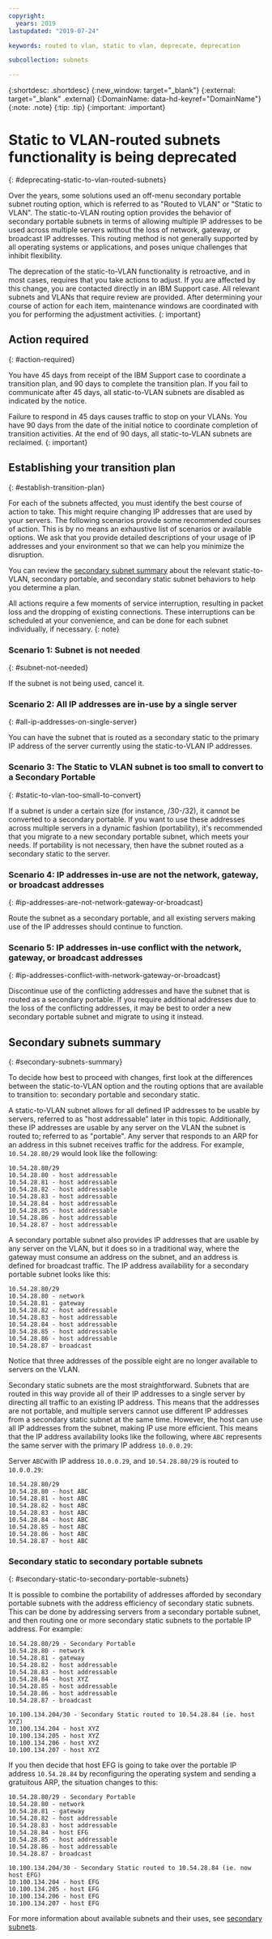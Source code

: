 ```yaml
---
copyright:
  years: 2019
lastupdated: "2019-07-24"

keywords: routed to vlan, static to vlan, deprecate, deprecation

subcollection: subnets

---
```


{:shortdesc: .shortdesc}
{:new_window: target="_blank"}
{:external: target="_blank" .external}
{:DomainName: data-hd-keyref="DomainName"}
{:note: .note}
{:tip: .tip}
{:important: .important}

# Static to VLAN-routed subnets functionality is being deprecated
{: #deprecating-static-to-vlan-routed-subnets}

Over the years, some solutions used an off-menu secondary portable subnet routing option, which is referred to as "Routed to VLAN" or "Static to VLAN". The static-to-VLAN routing option provides the behavior of secondary portable subnets in terms of allowing multiple IP addresses to be used across multiple servers without the loss of network, gateway, or broadcast IP addresses. This routing method is not generally supported by all operating systems or applications, and poses unique challenges that inhibit flexibility.

The deprecation of the static-to-VLAN functionality is retroactive, and in most cases, requires that you take actions to adjust. If you are affected by this change, you are contacted directly in an IBM Support case. All relevant subnets and VLANs that require review are provided. After determining your course of action for each item, maintenance windows are coordinated with you for performing the adjustment activities.
{: important}

## Action required
{: #action-required}

You have 45 days from receipt of the IBM Support case to coordinate a transition plan, and 90 days to complete the transition plan. If you fail to communicate after 45 days, all static-to-VLAN subnets are disabled as indicated by the notice.

Failure to respond in 45 days causes traffic to stop on your VLANs. You have 90 days from the date of the initial notice to coordinate completion of transition activities. At the end of 90 days, all static-to-VLAN subnets are reclaimed.
{: important}

## Establishing your transition plan
{: #establish-transition-plan}

For each of the subnets affected, you must identify the best course of action to take. This might require changing IP addresses that are used by your servers. The following scenarios provide some recommended courses of action. This is by no means an exhaustive list of scenarios or available options. We ask that you provide detailed descriptions of your usage of IP addresses and your environment so that we can help you minimize the disruption.

You can review the [secondary subnet summary](#secondary-subnets-summary) about the relevant static-to-VLAN, secondary portable, and secondary static subnet behaviors to help you determine a plan.

All actions require a few moments of service interruption, resulting in packet loss and the dropping of existing connections. These interruptions can be scheduled at your convenience, and can be done for each subnet individually, if necessary.
{: note}


### Scenario 1: Subnet is not needed
{: #subnet-not-needed}

If the subnet is not being used, cancel it.

### Scenario 2: All IP addresses are in-use by a single server
{: #all-ip-addresses-on-single-server}

You can have the subnet that is routed as a secondary static to the primary IP address of the server currently using the static-to-VLAN IP addresses.


### Scenario 3: The Static to VLAN subnet is too small to convert to a Secondary Portable
{: #static-to-vlan-too-small-to-convert}

If a subnet is under a certain size (for instance, /30-/32), it cannot be converted to a secondary portable. If you want to use these addresses across multiple servers in a dynamic fashion (portability), it's recommended that you migrate to a new secondary portable subnet, which meets your needs. If portability is not necessary, then have the subnet routed as a secondary static to the server.

### Scenario 4: IP addresses in-use are not the network, gateway, or broadcast addresses
{: #ip-addresses-are-not-network-gateway-or-broadcast}

Route the subnet as a secondary portable, and all existing servers making use of the IP addresses should continue to function.

### Scenario 5: IP addresses in-use conflict with the network, gateway, or broadcast addresses
{: #ip-addresses-conflict-with-network-gateway-or-broadcast}

Discontinue use of the conflicting addresses and have the subnet that is routed as a secondary portable. If you require additional addresses due to the loss of the conflicting addresses, it may be best to order a new secondary portable subnet and migrate to using it instead.

## Secondary subnets summary
{: #secondary-subnets-summary}

To decide how best to proceed with changes, first look at the differences between the static-to-VLAN option and the routing options that are available to transition to: secondary portable and secondary static.

A static-to-VLAN subnet allows for all defined IP addresses to be usable by servers, referred to as "host addressable" later in this topic. Additionally, these IP addresses are usable by any server on the VLAN the subnet is routed to; referred to as "portable". Any server that responds to an ARP for an address in this subnet receives traffic for the address. For example, `10.54.28.80/29` would look like the following:

```
10.54.28.80/29
10.54.28.80 - host addressable
10.54.28.81 - host addressable
10.54.28.82 - host addressable
10.54.28.83 - host addressable
10.54.28.84 - host addressable
10.54.28.85 - host addressable
10.54.28.86 - host addressable
10.54.28.87 - host addressable
```

A secondary portable subnet also provides IP addresses that are usable by any server on the VLAN, but it does so in a traditional way, where the gateway must consume an address on the subnet, and an address is defined for broadcast traffic. The IP address availability for a secondary portable subnet looks like this:

```
10.54.28.80/29
10.54.28.80 - network
10.54.28.81 - gateway
10.54.28.82 - host addressable
10.54.28.83 - host addressable
10.54.28.84 - host addressable
10.54.28.85 - host addressable
10.54.28.86 - host addressable
10.54.28.87 - broadcast
```

Notice that three addresses of the possible eight are no longer available to servers on the VLAN.

Secondary static subnets are the most straightforward. Subnets that are routed in this way provide all of their IP addresses to a single server by directing all traffic to an existing IP address. This means that the addresses are not portable, and multiple servers cannot use different IP addresses from a secondary static subnet at the same time. However, the host can use all IP addresses from the subnet, making IP use more efficient. This means that the IP address availability looks like the following, where `ABC` represents the same server with the primary IP address `10.0.0.29`:

Server `ABC`with IP address `10.0.0.29`, and `10.54.28.80/29` is routed to `10.0.0.29`:


```
10.54.28.80/29
10.54.28.80 - host ABC
10.54.28.81 - host ABC
10.54.28.82 - host ABC
10.54.28.83 - host ABC
10.54.28.84 - host ABC
10.54.28.85 - host ABC
10.54.28.86 - host ABC
10.54.28.87 - host ABC
```

### Secondary static to secondary portable subnets
{: #secondary-static-to-secondary-portable-subnets}

It is possible to combine the portability of addresses afforded by secondary portable subnets with the address efficiency of secondary static subnets. This can be done by addressing servers from a secondary portable subnet, and then routing one or more secondary static subnets to the portable IP address. For example:


```
10.54.28.80/29 - Secondary Portable
10.54.28.80 - network
10.54.28.81 - gateway
10.54.28.82 - host addressable
10.54.28.83 - host addressable
10.54.28.84 - host XYZ
10.54.28.85 - host addressable
10.54.28.86 - host addressable
10.54.28.87 - broadcast
```


```
10.100.134.204/30 - Secondary Static routed to 10.54.28.84 (ie. host XYZ)
10.100.134.204 - host XYZ
10.100.134.205 - host XYZ
10.100.134.206 - host XYZ
10.100.134.207 - host XYZ
```

If you then decide that host EFG is going to take over the portable IP address `10.54.28.84` by reconfiguring the operating system and sending a gratuitous ARP, the situation changes to this:


```
10.54.28.80/29 - Secondary Portable
10.54.28.80 - network
10.54.28.81 - gateway
10.54.28.82 - host addressable
10.54.28.83 - host addressable
10.54.28.84 - host EFG
10.54.28.85 - host addressable
10.54.28.86 - host addressable
10.54.28.87 - broadcast
```


```
10.100.134.204/30 - Secondary Static routed to 10.54.28.84 (ie. now host EFG)
10.100.134.204 - host EFG
10.100.134.205 - host EFG
10.100.134.206 - host EFG
10.100.134.207 - host EFG
```

For more information about available subnets and their uses, see [secondary subnets](/docs/subnets?topic=subnets-about-subnets-and-ips#secondary-subnets).
